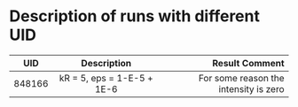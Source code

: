 # Description of runs with different UID

UID    | Description                   | Result Comment                        |
-------|:-----------------------------:|--------------------------------------:|
848166 | kR = 5, eps = 1-E-5 + 1E-6    | For some reason the intensity is zero |
